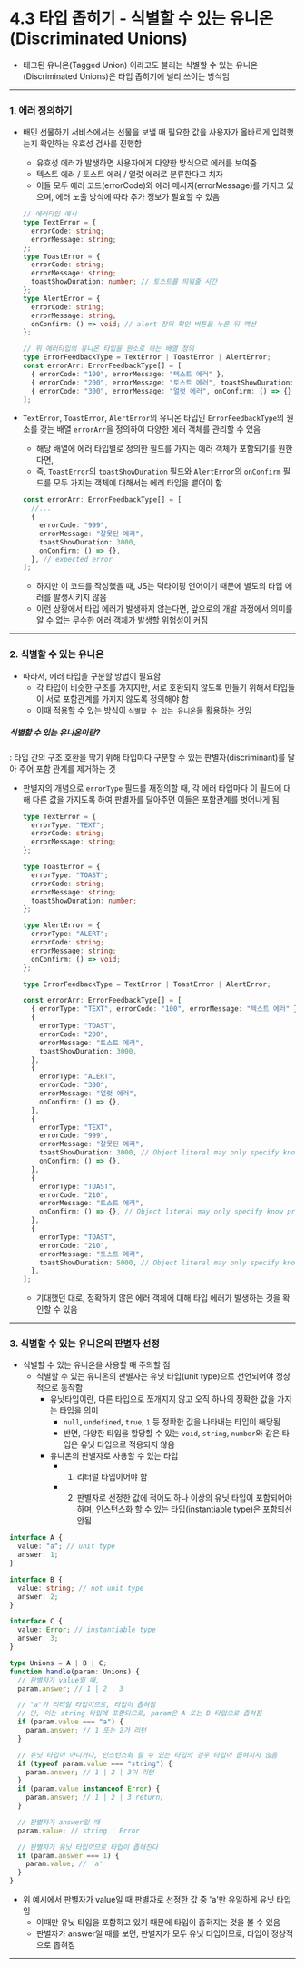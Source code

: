 # 4.3 타입 좁히기 - 식별할 수 있는 유니온(Discriminated Unions)

- 태그된 유니온(Tagged Union) 이라고도 불리는 식별할 수 있는 유니온(Discriminated Unions)은 타입 좁히기에 널리 쓰이는 방식임

---

### 1. 에러 정의하기

- 배민 선물하기 서비스에서는 선물을 보낼 때 필요한 값을 사용자가 올바르게 입력했는지 확인하는 유효성 검사를 진행함

  - 유효성 에러가 발생하면 사용자에게 다양한 방식으로 에러를 보여줌
  - 텍스트 에러 / 토스트 에러 / 얼럿 에러로 분류한다고 치자
  - 이들 모두 에러 코드(errorCode)와 에러 메시지(errorMessage)를 가지고 있으며, 에러 노출 방식에 따라 추가 정보가 필요할 수 있음

  ```typescript
  // 에러타입 예시
  type TextError = {
    errorCode: string;
    errorMessage: string;
  };
  type ToastError = {
    errorCode: string;
    errorMessage: string;
    toastShowDuration: number; // 토스트를 띄워줄 시간
  };
  type AlertError = {
    errorCode: string;
    errorMessage: string;
    onConfirm: () => void; // alert 창의 확인 버튼을 누른 뒤 액션
  };

  // 위 에러타입의 유니온 타입을 원소로 하는 배열 정의
  type ErrorFeedbackType = TextError | ToastError | AlertError;
  const errorArr: ErrorFeedbackType[] = [
    { errorCode: "100", errorMessage: "텍스트 에러" },
    { errorCode: "200", errorMessage: "토스트 에러", toastShowDuration: 3000 },
    { errorCode: "300", errorMessage: "얼럿 에러", onConfirm: () => {} },
  ];
  ```

- `TextError`, `ToastError`, `AlertError`의 유니온 타입인 `ErrorFeedbackType`의 원소를 갖는 배열 `errorArr`을 정의하여 다양한 에러 객체를 관리할 수 있음

  - 해당 배열에 에러 타입별로 정의한 필드를 가지는 에러 객체가 포함되기를 원한다면,
  - 즉, `ToastError`의 `toastShowDuration` 필드와 `AlertError`의 `onConfirm` 필드를 모두 가지는 객체에 대해서는 에러 타입을 뱉어야 함

  ```typescript
  const errorArr: ErrorFeedbackType[] = [
    //...
    {
      errorCode: "999",
      errorMessage: "잘못된 에러",
      toastShowDuration: 3000,
      onConfirm: () => {},
    }, // expected error
  ];
  ```

  - 하지만 이 코드를 작성했을 때, JS는 덕타이핑 언어이기 때문에 별도의 타입 에러를 발생시키지 않음
  - 이런 상황에서 타입 에러가 발생하지 않는다면, 앞으로의 개발 과정에서 의미를 알 수 없는 무수한 에러 객체가 발생할 위험성이 커짐

---

### 2. 식별할 수 있는 유니온

- 따라서, 에러 타입을 구분할 방법이 필요함
  - 각 타입이 비슷한 구조를 가지지만, 서로 호환되지 않도록 만들기 위해서 타입들이 서로 포함관계를 가지지 않도록 정의해야 함
  - 이때 적용할 수 있는 방식이 `식별할 수 있는 유니온`을 활용하는 것임

##### 식별할 수 있는 유니온이란?

: 타입 간의 구조 호환을 막기 위해 타입마다 구분할 수 있는 판별자(discriminant)를 달아 주어 포함 관계를 제거하는 것

- 판별자의 개념으로 `errorType` 필드를 재정의할 때, 각 에러 타입마다 이 필드에 대해 다른 값을 가지도록 하여 판별자를 달아주면 이들은 포함관계를 벗어나게 됨

  ```typescript
  type TextError = {
    errorType: "TEXT";
    errorCode: string;
    errorMessage: string;
  };

  type ToastError = {
    errorType: "TOAST";
    errorCode: string;
    errorMessage: string;
    toastShowDuration: number;
  };

  type AlertError = {
    errorType: "ALERT";
    errorCode: string;
    errorMessage: string;
    onConfirm: () => void;
  };

  type ErrorFeedbackType = TextError | ToastError | AlertError;

  const errorArr: ErrorFeedbackType[] = [
    { errorType: "TEXT", errorCode: "100", errorMessage: "텍스트 에러" },
    {
      errorType: "TOAST",
      errorCode: "200",
      errorMessage: "토스트 에러",
      toastShowDuration: 3000,
    },
    {
      errorType: "ALERT",
      errorCode: "300",
      errorMessage: "얼럿 에러",
      onConfirm: () => {},
    },
    {
      errorType: "TEXT",
      errorCode: "999",
      errorMessage: "잘못된 에러",
      toastShowDuration: 3000, // Object literal may only specify know properties, and 'toastShowDuration' does not exist in type "TextError'
      onConfirm: () => {},
    },
    {
      errorType: "TOAST",
      errorCode: "210",
      errorMessage: "토스트 에러",
      onConfirm: () => {}, // Object literal may only specify know properties, and 'onConfirm' does not exist in type "ToastError'
    },
    {
      errorType: "TOAST",
      errorCode: "210",
      errorMessage: "토스트 에러",
      toastShowDuration: 5000, // Object literal may only specify know properties, and 'toastShowDuration' does not exist in type "AlertError'
    },
  ];
  ```

  - 기대했던 대로, 정확하지 않은 에러 객체에 대해 타입 에러가 발생하는 것을 확인할 수 있음

---

### 3. 식별할 수 있는 유니온의 판별자 선정

- 식별할 수 있는 유니온을 사용할 때 주의할 점
  - 식별할 수 있는 유니온의 판별자는 유닛 타입(unit type)으로 선언되어야 정상적으로 동작함
    - 유닛타입이란, 다른 타입으로 쪼개지지 않고 오직 하나의 정확한 값을 가지는 타입을 의미
      - `null`, `undefined`, `true`, `1` 등 정확한 값을 나타내는 타입이 해당됨
      - 반면, 다양한 타입을 할당할 수 있는 `void`, `string`, `number`와 같은 타입은 유닛 타입으로 적용되지 않음
    * 유니온의 판별자로 사용할 수 있는 타입
      - 1. 리터럴 타입이어야 함
      - 2. 판별자로 선정한 값에 적어도 하나 이상의 유닛 타입이 포함되어야 하며, 인스턴스화 할 수 있는 타입(instantiable type)은 포함되선 안됨

```typescript
interface A {
  value: "a"; // unit type
  answer: 1;
}

interface B {
  value: string; // not unit type
  answer: 2;
}

interface C {
  value: Error; // instantiable type
  answer: 3;
}

type Unions = A | B | C;
function handle(param: Unions) {
  // 판별자가 value일 때,
  param.answer; // 1 | 2 | 3

  // "a"가 리터럴 타입이므로, 타입이 좁혀짐
  // 단, 이는 string 타입에 포함되므로, param은 A 또는 B 타입으로 좁혀짐
  if (param.value === "a") {
    param.answer; // 1 또는 2가 리턴
  }

  // 유닛 타입이 아니거나, 인스턴스화 할 수 있는 타입의 경우 타입이 좁혀지지 않음
  if (typeof param.value === "string") {
    param.answer; // 1 | 2 | 3이 리턴
  }
  if (param.value instanceof Error) {
    param.answer; // 1 | 2 | 3 return;
  }

  // 판별자가 answer일 때
  param.value; // string | Error

  // 판별자가 유닛 타입이므로 타입이 좁혀진다
  if (param.answer === 1) {
    param.value; // 'a'
  }
}
```

- 위 예시에서 판별자가 value일 때 판별자로 선정한 값 중 'a'만 유일하게 유닛 타입임
  - 이때만 유닛 타입을 포함하고 있기 때문에 타입이 좁혀지는 것을 볼 수 있음
  - 판별자가 answer일 때를 보면, 판별자가 모두 유닛 타입이므로, 타입이 정상적으로 좁혀짐

---

